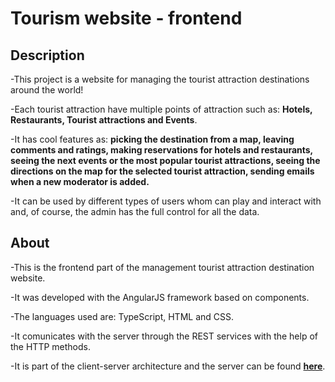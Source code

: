 # Tourism website - frontend

## Description

-This project is a website for managing the tourist attraction destinations around the world!

-Each tourist attraction have multiple points of attraction such as: **Hotels, Restaurants, Tourist attractions and Events**.

-It has cool features as: **picking the destination from a map, leaving comments and ratings, making reservations for hotels and restaurants, seeing the next events or the most popular tourist attractions, seeing the directions on the map for the selected tourist attraction, sending emails when a new moderator is added.**

-It can be used by different types of users whom can play and interact with and, of course, the admin has the full control for all the data.

## About

-This is the frontend part of the management tourist attraction destination website.

-It was developed with the AngularJS framework based on components. 

-The languages used are: TypeScript, HTML and CSS. 

-It comunicates with the server through the REST services with the help of the HTTP methods.

-It is part of the client-server architecture and the server can be found **[here](https://github.com/grigoar/tourism-backend-SpringBoot)**. 




